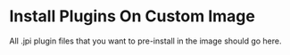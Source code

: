 # Install Plugins On Custom Image

All .jpi plugin files that you want to pre-install in the image should go here.
